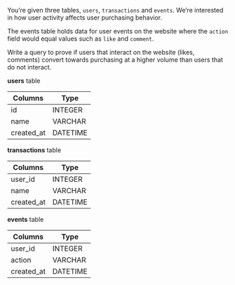 ﻿
You’re given three tables,  `users`,  `transactions`  and  `events`. We’re interested in how user activity affects user purchasing behavior.

The events table holds data for user events on the website where the  `action` field would equal values such as  `like` and `comment`.

Write a query to prove if users that interact on the website (likes, comments) convert towards purchasing at a higher volume than users that do not interact.

**users**  table


|  Columns   |   Type   |
|------------|----------|
| id         | INTEGER  |
| name       | VARCHAR  |
| created_at | DATETIME |



**transactions**  table


|  Columns   |   Type   |
|------------|----------|
| user_id    | INTEGER  |
| name       | VARCHAR  |
| created_at | DATETIME |



**events**  table



|  Columns   |   Type   |
|------------|----------|
| user_id    | INTEGER  |
| action     | VARCHAR  |
| created_at | DATETIME |


